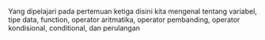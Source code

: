 Yang dipelajari pada pertemuan ketiga disini kita mengenal tentang variabel, tipe data, function, operator aritmatika, operator pembanding, operator kondisional, conditional, dan perulangan
